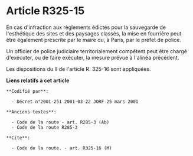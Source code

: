 # Article R325-15

En cas d'infraction aux règlements édictés pour la sauvegarde de l'esthétique des sites et des paysages classés, la mise en
fourrière peut être également prescrite par le maire ou, à Paris, par le préfet de police.

Un officier de police judiciaire territorialement compétent peut être chargé d'exécuter, ou de faire exécuter, la mesure
prévue à l'alinéa précédent.

Les dispositions du II de l'article R. 325-16 sont appliquées.

**Liens relatifs à cet article**

	**Codifié par**:

	  - Décret n°2001-251 2001-03-22 JORF 25 mars 2001

	**Anciens textes**:

	  - Code de la route - art. R285-3 (Ab)
	  - Code de la route R285-3

	**Cite**:

	  - Code de la route. - art. R325-16 (M)
